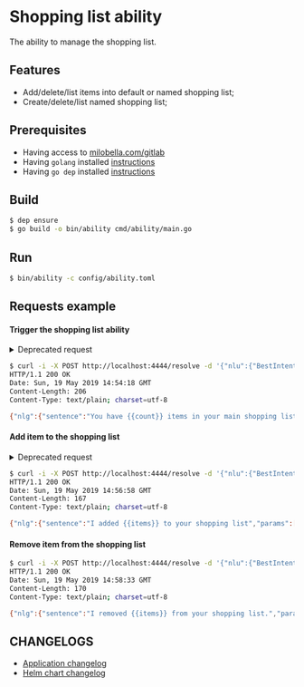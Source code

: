 # Shopping list ability
The ability to manage the shopping list.

## Features
- Add/delete/list items into default or named shopping list;
- Create/delete/list named shopping list;

## Prerequisites

- Having access to [milobella.com/gitlab](https://milobella.com/gitlab/milobella)
- Having ``golang`` installed [instructions](https://golang.org/doc/install)
- Having ``go dep`` installed [instructions](https://golang.github.io/dep/docs/installation.html)

## Build

```bash
$ dep ensure
$ go build -o bin/ability cmd/ability/main.go
```

## Run

```bash
$ bin/ability -c config/ability.toml
```

## Requests example

#### Trigger the shopping list ability
<details>
<summary>Deprecated request</summary>

    $ curl -i -X POST http://localhost:4444/resolve/TRIGGER_SHOPPING_LIST -d '{}'
    HTTP/1.1 200 OK
    Date: Wed, 01 May 2019 20:55:22 GMT
    Content-Length: 166
    Content-Type: text/plain; charset=utf-8

    {"nlg":{"sentence":"You have {{count}} items in your main shopping list, what do you want to do ?","params":[{"name":"count","value":2,"type":"enumerated_list"}]}}

</details>

```bash
$ curl -i -X POST http://localhost:4444/resolve -d '{"nlu":{"BestIntent": "TRIGGER_SHOPPING_LIST"}}'
HTTP/1.1 200 OK
Date: Sun, 19 May 2019 14:54:18 GMT
Content-Length: 206
Content-Type: text/plain; charset=utf-8

{"nlg":{"sentence":"You have {{count}} items in your main shopping list, what do you want to do ?","params":[{"name":"count","value":0,"type":"string"}]},"auto_reprompt":true,"context":{"slot_filling":{}}}
```

#### Add item to the shopping list

<details>
<summary>Deprecated request</summary>

    $ curl -i -X POST http://localhost:4444/resolve/ADD_TO_LIST -d '{"nlu": {"entities": [{"label": "SHOPITEM", "text": "du pain"}]}}'
    HTTP/1.1 200 OK
    Date: Wed, 01 May 2019 21:03:11 GMT
    Content-Length: 136
    Content-Type: text/plain; charset=utf-8

    {"nlg":{"sentence":"I added {{items}} to your shopping list","params":[{"name":"items","value":["du pain"],"type":"enumerated_list"}]}}

</details>

```bash
$ curl -i -X POST http://localhost:4444/resolve -d '{"nlu":{"BestIntent": "ADD_TO_LIST", "entities": [{"label": "SHOPITEM", "text": "haricots"}]}}'                                                                                                     130 ↵
HTTP/1.1 200 OK
Date: Sun, 19 May 2019 14:56:58 GMT
Content-Length: 167
Content-Type: text/plain; charset=utf-8

{"nlg":{"sentence":"I added {{items}} to your shopping list","params":[{"name":"items","value":["haricots"],"type":"enumerated_list"}]},"context":{"slot_filling":{}}}
```

#### Remove item from the shopping list

```bash
$ curl -i -X POST http://localhost:4444/resolve -d '{"nlu":{"BestIntent": "REMOVE_FROM_LIST", "entities": [{"label": "SHOPITEM", "text": "haricots"}]}}'
HTTP/1.1 200 OK
Date: Sun, 19 May 2019 14:58:33 GMT
Content-Length: 170
Content-Type: text/plain; charset=utf-8

{"nlg":{"sentence":"I removed {{items}} from your shopping list.","params":[{"name":"items","value":["haricots"],"type":"enumerated_list"}]},"context":{"slot_filling":{}}}
```

## CHANGELOGS
- [Application changelog](./CHANGELOG.md)
- [Helm chart changelog](./helm/oratio/CHANGELOG.md)